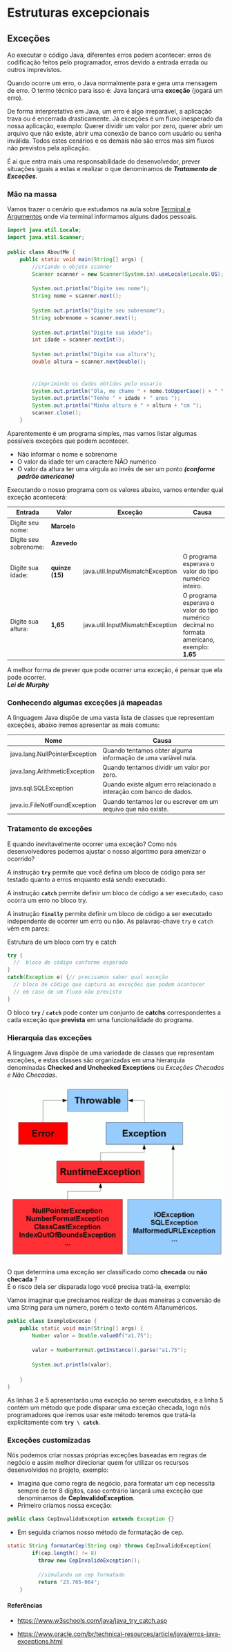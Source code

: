 # Estruturas excepcionais

## Exceções

Ao executar o código Java, diferentes erros podem acontecer: erros de codificação feitos pelo programador, erros devido a entrada errada ou outros imprevistos.

Quando ocorre um erro, o Java normalmente para e gera uma mensagem de erro. O termo técnico para isso é: Java lançará uma **exceção** (jogará um erro).

De forma interpretativa em Java, um erro é algo irreparável, a aplicação trava ou é encerrada drasticamente. Já exceções é um fluxo inesperado da nossa aplicação, exemplo: Querer dividir um valor por zero, querer abrir um arquivo que não existe, abrir uma conexão de banco com usuário ou senha inválida. Todos estes cenários e os demais não são erros mas sim fluxos não previstos pela aplicação.

É ai que entra mais uma responsabilidade do desenvolvedor, prever situações iguais a estas e realizar o que denominamos de _**Tratamento de Exceções**_.

### Mão na massa

Vamos trazer o cenário que estudamos na aula sobre [Terminal e Argumentos](../sintaxe/terminal-e-argumentos.md) onde via terminal informamos alguns dados pessoais.

```java
import java.util.Locale;
import java.util.Scanner;

public class AboutMe {
    public static void main(String[] args) {
        //criando o objeto scanner
        Scanner scanner = new Scanner(System.in).useLocale(Locale.US);
        
        System.out.println("Digite seu nome");
        String nome = scanner.next();
        
        System.out.println("Digite seu sobrenome");
        String sobrenome = scanner.next();

        System.out.println("Digite sua idade");
        int idade = scanner.nextInt();
        
        System.out.println("Digite sua altura");
        double altura = scanner.nextDouble();

        
        //imprimindo os dados obtidos pelo usuario
        System.out.println("Ola, me chamo " + nome.toUpperCase() + " " + sobrenome.toUpperCase());
        System.out.println("Tenho " + idade + " anos ");
        System.out.println("Minha altura é " + altura + "cm ");
        scanner.close();   
    }
```

Aparentemente é um programa simples, mas vamos listar algumas possíveis exceções que podem acontecer.

* Não informar o nome e sobrenome
* O valor da idade ter um caractere NÃO numérico
* O valor da altura ter uma vírgula ao invês de ser um ponto _**(conforme padrão americano)**_

Executando o nosso programa com os valores abaixo, vamos entender qual exceção acontecerá:

| Entrada               | Valor           | Exceção                          | Causa                                                                                        |
| --------------------- | --------------- | -------------------------------- | -------------------------------------------------------------------------------------------- |
| Digite seu nome:      | **Marcelo**     |                                  |                                                                                              |
| Digite seu sobrenome: | **Azevedo**     |                                  |                                                                                              |
| Digite sua idade:     | **quinze (15)** | java.util.InputMismatchException | O programa esperava o valor do tipo numérico  inteiro.                                       |
| Digite sua altura:    | **1,65**        | java.util.InputMismatchException | O programa esperava o valor do tipo numérico decimal no formata americano, exemplo: **1.65** |

A melhor forma de prever que pode ocorrer uma exceção, é pensar que ela pode ocorrer.\
_**Lei de Murphy**_

### Conhecendo algumas exceções já mapeadas

A linguagem Java dispõe de uma vasta lista de classes que representam exceções, abaixo iremos apresentar as mais comuns:

| Nome                           | Causa                                                                |
| ------------------------------ | -------------------------------------------------------------------- |
| java.lang.NullPointerException | Quando tentamos obter alguma informação de uma variável nula.        |
| java.lang.ArithmeticException  | Quando tentamos dividir um valor por zero.                           |
| java.sql.SQLException          | Quando existe algum erro relacionado a interação com banco de dados. |
| java.io.FileNotFoundException  | Quando tentamos ler ou escrever em um arquivo que não existe.        |

### Tratamento de exceções

E quando inevitavelmente ocorrer uma exceção? Como nós desenvolvedores podemos ajustar o nosso algoritmo para amenizar o ocorrido?

A instrução **`try`** permite que você defina um bloco de código para ser testado quanto a erros enquanto está sendo executado.&#x20;

A instrução **`catch`** permite definir um bloco de código a ser executado, caso ocorra um erro no bloco try.&#x20;

A instrução **`finally`** permite definir um bloco de código a ser executado independente de ocorrer um erro ou não. As palavras-chave `try` e `catch` vêm em pares:&#x20;

Estrutura de um bloco com try e catch

```java
try {
  //  bloco de código conforme esperado
}
catch(Exception e) {// precisamos saber qual exceção
  // bloco de código que captura as exceções que podem acontecer
  // em caso de um fluxo não previsto
}
```

O bloco **`try`** / **`catch`** pode conter um conjunto de **catchs** correspondentes a cada exceção que **prevista** em uma funcionalidade do programa.

### Hierarquia das exceções

A linguagem Java dispõe de uma variedade de classes que representam exceções, e estas classes são organizadas em uma hierarquia denominadas **Checked and Unchecked Exceptions** ou _Exceções Checadas e Não Checadas_.

![Hierarquia das exceções](/Fundamentos/resources/hierarquia-excecoes.png)

O que determina uma exceção ser classificado como **checada** ou **não checada** ?\
É o risco dela ser disparada logo você precisa tratá-la, exemplo:

Vamos imaginar que precisamos realizar de duas maneiras a conversão de uma String para um número, porém o texto contém Alfanuméricos.

```java
public class ExemploExcecao {
    public static void main(String[] args) {
        Number valor = Double.valueOf("a1.75");

        valor = NumberFormat.getInstance().parse("a1.75");
        
        System.out.println(valor);
       
    }
}
```

As linhas 3 e 5 apresentarão uma exceção ao serem executadas, e a linha 5 contém um método que pode disparar uma exceção checada, logo nós programadores que iremos usar este método teremos que tratá-la explicitamente com **`try \ catch`**.

### Exceções customizadas

Nós podemos criar nossas próprias exceções baseadas em regras de negócio e assim melhor direcionar quem for utilizar os recursos desenvolvidos no projeto, exemplo:

* Imagina que como regra de negócio, para formatar um cep necessita sempre de ter 8 dígitos, caso contrário lançará uma exceção que denominamos de **CepInvalidoException**.
* Primeiro criamos nossa exceção:

```java
public class CepInvalidoException extends Exception {}
```

* Em seguida criamos nosso método de formatação de cep.

```java
static String formatarCep(String cep) throws CepInvalidoException{
        if(cep.length() != 8)
          throw new CepInvalidoException();
        
          //simulando um cep formatado
          return "23.765-064";
    }
```

#### Referências

* https://www.w3schools.com/java/java_try_catch.asp

* https://www.oracle.com/br/technical-resources/article/java/erros-java-exceptions.html